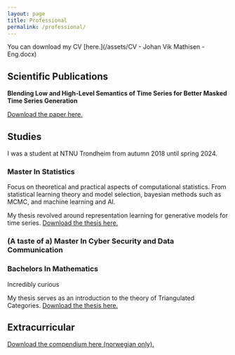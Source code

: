 ```yaml
---
layout: page
title: Professional
permalink: /professional/
---
```



You can download my CV [here.](/assets/CV - Johan Vik Mathisen - Eng.docx)


## Scientific Publications

**Blending Low and High-Level Semantics of Time Series for Better Masked Time Series Generation**

[Download the paper here.](/assets/paper.pdf)


## Studies

I was a student at NTNU Trondheim from autumn 2018 until spring 2024.

### Master In Statistics

Focus on theoretical and practical aspects of computational statistics. From statistical learning theory and model selection, bayesian methods such as MCMC, and machine learning and AI.  

My thesis revolved around representation learning for generative models for time series. [Download the thesis here.](/assets/Master_thesis.pdf)

### (A taste of a) Master In Cyber Security and Data Communication



### Bachelors In Mathematics

Incredibly curious 


My thesis serves as an introduction to the theory of Triangulated Categories. [Download the thesis here.](/assets/professional/Bachelor_thesis.pdf)


## Extracurricular



[Download the compendium here (norwegian only).](/assets/professional/AlgDat_kompendium.pdf)